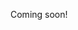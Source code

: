 Coming soon!

<!--

https://mathoverflow.net/questions/363119/every-mathematician-has-only-a-few-tricks

-->
